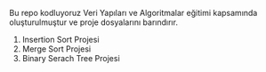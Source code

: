 Bu repo kodluyoruz Veri Yapıları ve Algoritmalar eğitimi kapsamında oluşturulmuştur ve proje dosyalarını barındırır.

1. Insertion Sort Projesi
2. Merge Sort Projesi
3. Binary Serach Tree Projesi
